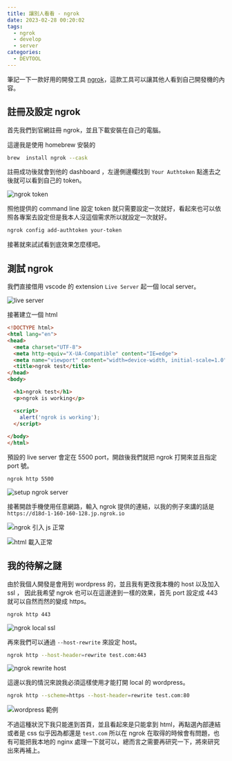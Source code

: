 ```yaml
---
title: 讓別人看看 - ngrok
date: 2023-02-28 00:20:02
tags:
  - ngrok
  - develop
  - server
categories: 
  - DEVTOOL
---
```


筆記一下一款好用的開發工具 [ngrok](https://ngrok.com/)，這款工具可以讓其他人看到自己開發機的內容。

<!-- more -->
## 註冊及設定 ngrok

首先我們到官網註冊 ngrok，並且下載安裝在自己的電腦。

這邊我是使用 homebrew 安裝的

```bash
brew  install ngrok --cask
```

註冊成功後就會到他的 dashboard ，左邊側邊欄找到 `Your Authtoken` 點進去之後就可以看到自己的 token。

![ngrok token](https://raw.githubusercontent.com/luofreddy/images/main/uPic/2023/02/28/5sts8t.png)

照他提供的 command line 設定 token 就只需要設定一次就好，看起來也可以依照各專案去設定但是我本人沒這個需求所以就設定一次就好。

```bash
ngrok config add-authtoken your-token
```

接著就來試試看到底效果怎麼樣吧。

## 測試 ngrok

我們直接借用 vscode 的 extension `Live Server` 起一個 local server。

![live server](https://raw.githubusercontent.com/luofreddy/images/main/uPic/2023/02/28/WpEVq2.png)

接著建立一個 html

```html
<!DOCTYPE html>
<html lang="en">
<head>
  <meta charset="UTF-8">
  <meta http-equiv="X-UA-Compatible" content="IE=edge">
  <meta name="viewport" content="width=device-width, initial-scale=1.0">
  <title>ngrok test</title>
</head>
<body>

  <h1>ngrok test</h1>
  <p>ngrok is working</p>

  <script>
    alert('ngrok is working');
  </script>
  
</body>
</html>
```

預設的 live server 會定在 5500 port，開啟後我們就把 ngrok 打開來並且指定 port 號。

```bash
ngrok http 5500
```

![setup ngrok server](https://raw.githubusercontent.com/luofreddy/images/main/uPic/2023/02/28/PoDfQ2.png)

接著開啟手機使用任意網路，輸入 ngrok 提供的連結，以我的例子來講的話是 `https://d18d-1-160-160-128.jp.ngrok.io`

![ngrok 引入 js 正常](https://raw.githubusercontent.com/luofreddy/images/main/uPic/2023/02/28/y7VXpp.jpg)

![html 載入正常](https://raw.githubusercontent.com/luofreddy/images/main/uPic/2023/02/28/bRwAHg.jpg)

## 我的待解之謎

由於我個人開發是會用到 wordpress 的，並且我有更改我本機的 host 以及加入 ssl ， 因此我希望 ngrok 也可以在這邊達到一樣的效果，首先 port 設定成 443 就可以自然而然的變成 https。

```bash
ngrok http 443
```

![ngrok local ssl](https://raw.githubusercontent.com/luofreddy/images/main/uPic/2023/02/28/eCCRkU.png)

再來我們可以通過 `--host-rewrite` 來設定 host。

```bash
ngrok http --host-header=rewrite test.com:443
```

![ngrok rewrite host](https://raw.githubusercontent.com/luofreddy/images/main/uPic/2023/02/28/sPTeHx.png)

這邊以我的情況來說我必須這樣使用才能打開 local 的 wordpress。

```bash
ngrok http --scheme=https --host-header=rewrite test.com:80
```

![wordpress 範例](https://raw.githubusercontent.com/luofreddy/images/main/uPic/2023/02/28/1CDr9H.png)

不過這種狀況下我只能進到首頁，並且看起來是只能拿到 html，再點選內部連結或者是 css 似乎因為都還是 `test.com` 所以在 ngrok 在取得的時候會有問題，也有可能把我本地的 nginx 處理一下就可以，總而言之需要再研究一下，將來研究出來再補上。

<style>
  img[alt='ngrok 引入 js 正常'],
  img[alt='html 載入正常']{
    max-width:400px;
  }
</style>

